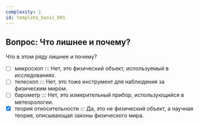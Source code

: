 ```yaml
---
complexity: 1
id: template_basic_001
---
```


## Вопрос: Что лишнее и почему?
Что в этом ряду лишнее и почему?

- [ ] микроскоп ::: Нет, это физический объект, используемый в исследованиях.
- [ ] телескоп ::: Нет, это тоже инструмент для наблюдения за физическим миром.
- [ ] барометр ::: Нет, это измерительный прибор, использующийся в метеорологии.
- [x] теория относительности ::: Да, это не физический объект, а научная теория, описывающая законы физического мира.
